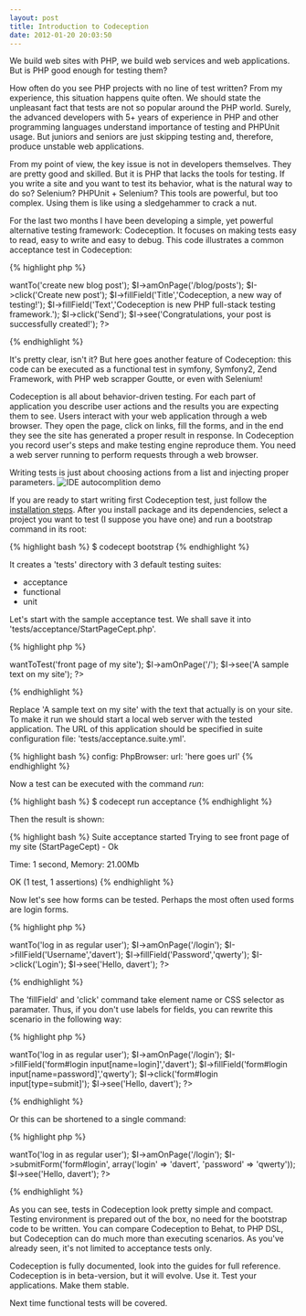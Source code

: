 ```yaml
---
layout: post
title: Introduction to Codeception
date: 2012-01-20 20:03:50
---
```


We build web sites with PHP, we build web services and web applications. But is PHP good enough for testing them?

How often do you see PHP projects with no line of test written? From my experience, this situation happens quite often. We should state the unpleasant fact that tests are not so popular around the PHP world. Surely, the advanced developers with 5+ years of experience in PHP and other programming languages understand importance of testing and PHPUnit usage. But juniors and seniors are just skipping testing and, therefore, produce unstable web applications.

From my point of view, the key issue is not in developers themselves. They are pretty good and skilled. But it is PHP that lacks the tools for testing. If you write a site and you want to test its behavior, what is the natural way to do so? Selenium? PHPUnit + Selenium? This tools are powerful, but too complex. Using them is like using a sledgehammer to crack a nut. 

For the last two months I have been developing a simple, yet powerful alternative testing framework: Codeception. It focuses on making tests easy to read, easy to write and easy to debug. This code illustrates a common acceptance test in Codeception:

{% highlight php %}
<?php
$I = new WebGuy($scenario);
$I->wantTo('create new blog post');
$I->amOnPage('/blog/posts');
$I->click('Create new post');
$I->fillField('Title','Codeception, a new way of testing!');
$I->fillField('Text','Codeception is new PHP full-stack testing framework.');
$I->click('Send');
$I->see('Congratulations, your post is successfully created!');
?>
{% endhighlight %}

It's pretty clear, isn't it? But here goes another feature of Codeception: this code can be executed as a functional test in symfony, Symfony2, Zend Framework, with PHP web scrapper Goutte, or even with Selenium!

Codeception is all about behavior-driven testing. For each part of application you describe user actions and the results you are expecting them to see. Users interact with your web application through a web browser. They open the page, click on links, fill the forms, and in the end they see the site has generated a proper result in response. In Codeception you record user's steps and make testing engine reproduce them. You need a web server running to perform requests through a web browser.

Writing tests is just about choosing actions from a list and injecting proper parameters.
![IDE autocomplition demo](https://dl.dropbox.com/u/930833/codecept.png)

If you are ready to start writing first Codeception test, just follow the [installation steps](https://codeception.com/install).
After you install package and its dependencies, select a project you want to test (I suppose you have one) and run a bootstrap command in its root:

{% highlight bash %}
$ codecept bootstrap
{% endhighlight %}

 It creates a 'tests' directory with 3 default testing suites:

* acceptance
* functional
* unit

Let's start with the sample acceptance test. We shall save it into 'tests/acceptance/StartPageCept.php'.

{% highlight php %}
<?php
$I = new WebGuy($scenario);
$I->wantToTest('front page of my site');
$I->amOnPage('/');
$I->see('A sample text on my site');
?>
{% endhighlight %}

Replace 'A sample text on my site' with the text that actually is on your site.
To make it run we should start a local web server with the tested application. 
The URL of this application should be specified in suite configuration file: 'tests/acceptance.suite.yml'.

{% highlight bash %}
    config:
        PhpBrowser:
            url: 'here goes url'
{% endhighlight %}

Now a test can be executed with the command _run_:

{% highlight bash %}
$ codecept run acceptance
{% endhighlight %}

Then the result is shown:

{% highlight bash %}
Suite acceptance started
Trying to see front page of my site (StartPageCept) - Ok

Time: 1 second, Memory: 21.00Mb

OK (1 test, 1 assertions)
{% endhighlight %}

Now let's see how forms can be tested. Perhaps the most often used forms are login forms.

{% highlight php %}
<?php
$I = new WebGuy($scenario);
$I->wantTo('log in as regular user');
$I->amOnPage('/login');
$I->fillField('Username','davert');
$I->fillField('Password','qwerty');
$I->click('Login');
$I->see('Hello, davert');
?>
{% endhighlight %}

The 'fillField' and 'click' command take element name or CSS selector as paramater. Thus, if you don't use labels for fields, you can rewrite this scenario in the following way:

{% highlight php %}
<?php
$I = new WebGuy($scenario);
$I->wantTo('log in as regular user');
$I->amOnPage('/login');
$I->fillField('form#login input[name=login]','davert');
$I->fillField('form#login input[name=password]','qwerty');
$I->click('form#login input[type=submit]');
$I->see('Hello, davert');
?>
{% endhighlight %}

Or this can be shortened to a single command:

{% highlight php %}
<?php
$I = new WebGuy($scenario);
$I->wantTo('log in as regular user');
$I->amOnPage('/login');
$I->submitForm('form#login', array('login' => 'davert', 'password' => 'qwerty'));
$I->see('Hello, davert');
?>
{% endhighlight %}

As you can see, tests in Codeception look pretty simple and compact. Testing environment is prepared out of the box, no need for the bootstrap code to be written. 
You can compare Codeception to Behat, to PHP DSL, but Codeception can do much more than executing scenarios. As you've already seen, it's not limited to acceptance tests only.

Codeception is fully documented, look into the guides for full reference.
Codeception is in beta-version, but it will evolve. Use it. Test your applications. Make them stable.

Next time functional tests will be covered.
